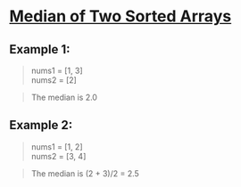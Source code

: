 # [Median of Two Sorted Arrays](https://leetcode.com/problems/median-of-two-sorted-arrays/)

Example 1:
----------

> nums1 = [1, 3]  
> nums2 = [2]  

> The median is 2.0  

Example 2:
----------

> nums1 = [1, 2]  
> nums2 = [3, 4]  

> The median is (2 + 3)/2 = 2.5